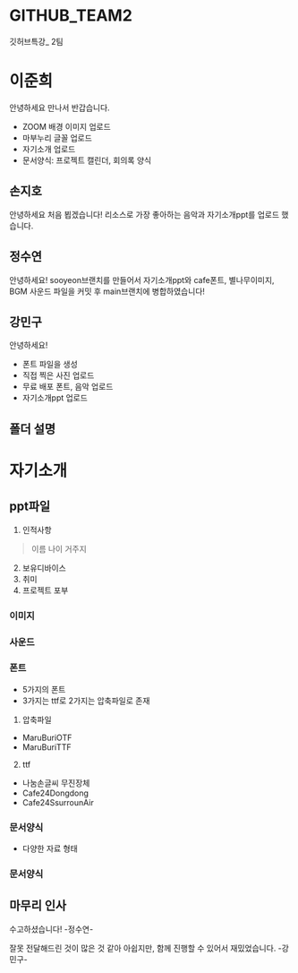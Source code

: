 # GITHUB_TEAM2
깃허브특강_ 2팀


# 이준희
안녕하세요
만나서 반갑습니다.
- ZOOM 배경 이미지 업로드
- 마부누리 글꼴 업로드
- 자기소개 업로드
- 문서양식: 프로젝트 캘린더, 회의록 양식


## 손지호
안녕하세요 처음 뵙겠습니다!
리소스로 가장 좋아하는 음악과 자기소개ppt를 업로드 했습니다.

## 정수연
안녕하세요!
sooyeon브랜치를 만들어서 자기소개ppt와 cafe폰트, 별나무이미지, BGM 사운드 파일을 커밋 후 main브랜치에 병합하였습니다!


## 강민구
안녕하세요!
* 폰트 파일을 생성
* 직접 찍은 사진 업로드
* 무료 배포 폰트, 음악 업로드
* 자기소개ppt 업로드



## 폴더 설명
자기소개
===============
## ppt파일
1. 인적사항
>이름
>나이
>거주지
2. 보유디바이스
3. 취미
4. 프로젝트 포부

### 이미지

### 사운드

### 폰트

* 5가지의 폰트
* 3가지는 ttf로 2가지는 압축파일로 존재

1. 압축파일
* MaruBuriOTF
* MaruBuriTTF

2. ttf
* 나눔손글씨 무진장체
* Cafe24Dongdong
* Cafe24SsurrounAir

### 문서양식
- 다양한 자료 형태
### 문서양식

## 마무리 인사
수고하셨습니다! -정수연-

잘못 전달해드린 것이 많은 것 같아 아쉽지만, 
함께 진행할 수 있어서 재밌었습니다. -강민구-

